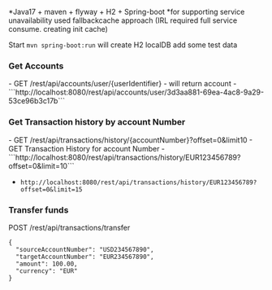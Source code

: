 *Java17 + maven + flyway + H2 + Spring-boot
*for supporting service unavailability used fallbackcache approach (IRL required full service consume. creating init cache)

Start
```mvn spring-boot:run```
will create H2 localDB add some test data

<h3>Get Accounts</h3>
- GET /rest/api/accounts/user/{userIdentifier} - will return account
- ```http://localhost:8080/rest/api/accounts/user/3d3aa881-69ea-4ac8-9a29-53ce96b3c17b```

<h3>Get Transaction history by account Number</h3>
- GET /rest/api/transactions/history/{accountNumber}?offset=0&limit10 - GET Transaction History for account Number
- ```http://localhost:8080/rest/api/transactions/history/EUR123456789?offset=0&limit=10```

- ```http://localhost:8080/rest/api/transactions/history/EUR123456789?offset=0&limit=15```

<h3>Transfer funds</h3>

POST /rest/api/transactions/transfer
```
{
  "sourceAccountNumber": "USD234567890",
  "targetAccountNumber": "EUR234567890",
  "amount": 100.00,
  "currency": "EUR"
}
```



